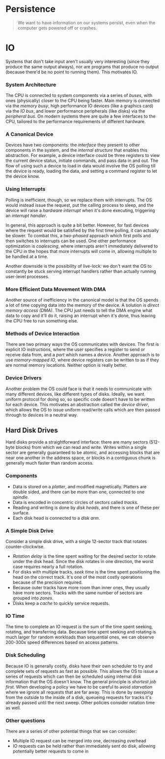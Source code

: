 # Persistence

> We want to have information on our systems persist, even when the computer
> gets powered off or crashes.

# IO

Systems that don't take input aren't usually very interesting (since they
produce the same output always), nor are programs that produce no output
(because there'd be no point to running them). This motivates IO.

### System Architecture

The CPU is connected to system components via a series of _buses_, with ones
(physically) closer to the CPU being faster. Main memory is connected via the
_memory busy_, high performance IO devices (like a graphics card) via the _IO
bus_, and lower performance peripherals (like disks) via the _peripheral bus_.
On modern systems there are quite a few interfaces to the CPU, tailored to the
performance requirements of different hardware.

### A Canonical Device

Devices have two components: the _interface_ they present to other components in
the system, and the _internal structure_ that enables this abstraction. For
example, a device interface could be three registers to view the current device
status, initiate commands, and pass data in and out. The flow of using such
a device to load in data would involve the OS polling till the device is ready,
loading the data, and setting a command register to let the device know.

### Using Interrupts

Polling is inefficient, though, so we replace them with interrupts. The OS would
instead issue the request, put the calling process to sleep, and the device will
raise a _hardware interrupt_ when it's done executing, triggering an _interrupt
handler_.

In general, this approach is quite a bit better. However, for fast devices where
the request would be satisfied by the first time polling, it can actually be
slower. To combat this, a _two-phased_ approach which first polls and then
switches to interrupts can be used. One other performance optimization is
_coalescing_, where interrupts aren't immediately delivered to the CPU in the
hopes that more interrupts will come in, allowing multiple to be handled at
a time.

Another downside is the possibility of live-lock: we don't want the OS to
constantly be stuck serving interrupt handlers rather than actually running
user-level processes.

### More Efficient Data Movement With DMA

Another source of inefficiency in the canonical model is that the OS spends
a lot of time copying data into the memory of the device. A solution is _direct
memory access (DMA)_. The CPU just needs to tell the DMA engine what data to
copy and it'll do it, raising an interrupt when it's done, thus leaving the CPU
free to run something else.

### Methods of Device Interaction

There are two primary ways the OS communicates with devices. The first is
explicit IO instructions, where the user specifies a register to send or receive
data from, and a _port_ which names a device. Another approach is to use
_memory-mapped IO_, where device registers can be written to as if they are
normal memory locations. Neither option is really better.

### Device Drivers

Another problem the OS could face is that it needs to communicate with many
different devices, like different types of disks. Ideally, we want uniform
protocol for doing so, so specific code doesn't have to be written for each
device. This motivates an abstraction called the _device driver_, which allows
the OS to issue uniform read/write calls which are then passed through to
devices in a neutral way.

## Hard Disk Drives

Hard disks provide a straightforward interface: there are many sectors (512-byte
blocks) from which we can read and write. Writes within a single sector are
generally guaranteed to be atomic, and accessing blocks that are near one
another in the address space, or blocks in a contiguous chunk is generally much
faster than random access.

### Components
- Data is stored on a _platter_, and modified magnetically. Platters are double
  sided, and there can be more than one, connected to one _spindle_.
- Data is encoded in concentric circles of sectors called _tracks_.
- Reading and writing is done by _disk heads_, and there is one of these per
  surface.
- Each disk head is connected to a _disk arm_.

### A Simple Disk Drive

Consider a simple disk drive, with a single 12-sector track that rotates
counter-clockwise.

- _Rotation delay_ is the time spent waiting for the desired sector to rotate
  under the disk head. Since the disk rotates in one direction, the worst case
  requires nearly a full rotation.
- For disks with multiple tracks, _seek time_ is the time spent positioning the
  head on the correct track. It's one of the most costly operations because of
  the precision required.
- Because outer tracks have more room than inner ones, they usually have more
  sectors. Tracks with the same number of sectors are grouped into _zones_.
- Disks keep a _cache_ to quickly service requests.

### IO Time

The time to complete an IO request is the sum of the time spent seeking,
rotating, and transferring data. Because time spent seeking and rotating is much
larger for random workloads than sequential ones, we can observe 200-300x speed
differences based on access patterns.

### Disk Scheduling

Because IO is generally costly, disks have their own scheduler to try and
complete sets of requests as fast as possible. This allows the OS to issue
a series of requests which can then be scheduled using internal disk information
that the OS doesn't know. The general principle is _shortest job first_. When
developing a policy we have to be careful to avoid _starvation_ where we ignore
all requests that are far away. This is done by _sweeping_ from the outside to
the inside of a disk, queueing requests for tracks it's already passed until the
next sweep. Other policies consider rotation time as well.

### Other questions

There are a series of other potential things that we can consider:

- Multiple IO request can be merged into one, decreasing overhead
- IO requests can be held rather than immediately sent do disk, allowing
  potentially better requests to come in
